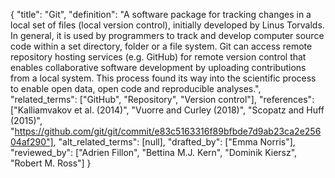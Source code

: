{
    "title": "Git",
    "definition": "A software package for tracking changes in a local set of files (local version control), initially developed by Linus Torvalds. In general, it is used by programmers to track and develop computer source code within a set directory, folder or a file system. Git can access remote repository hosting services (e.g. GitHub) for remote version control that enables collaborative software development by uploading contributions from a local system. This process found its way into the scientific process to enable open data, open code and reproducible analyses.",
    "related_terms": ["GitHub", "Repository", "Version control"],
    "references": ["Kalliamvakov et al. (2014)", "Vuorre and Curley (2018)", "Scopatz and Huff (2015)", "https://github.com/git/git/commit/e83c5163316f89bfbde7d9ab23ca2e25604af290"],
    "alt_related_terms": [null],
    "drafted_by": ["Emma Norris"],
    "reviewed_by": ["Adrien Fillon", "Bettina M.J. Kern", "Dominik Kiersz", "Robert M. Ross"]
  }
